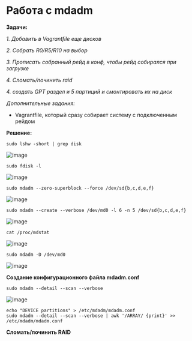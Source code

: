 # Работа с mdadm

**Задачи:**

  *1. Добавить в Vagrantfile еще дисков*
  
  *2. Собрать R0/R5/R10 на выбор*

  *3. Прописать собранный рейд в конф, чтобы рейд собирался при загрузке*
  
  *4. Сломать/починить raid*
  
  *4. создать GPT раздел и 5 партиций и смонтировать их на диск*
  
   *Дополнительные задания:*
   - Vagrantfile, который сразу собирает систему с подключенным рейдом

**Решение:**

```
sudo lshw -short | grep disk
```

![image](https://github.com/lettache/Otus-Administrator-Linux-Pro-Kryuchkov_VV/assets/84719218/08f72eac-5edc-459e-8510-de3290dc2e5f)

```
sudo fdisk -l
```

![image](https://github.com/lettache/Otus-Administrator-Linux-Pro-Kryuchkov_VV/assets/84719218/f4fcf67a-bc92-4b83-9abf-7ef6b1f64779)

```
sudo mdadm --zero-superblock --force /dev/sd{b,c,d,e,f}
```

![image](https://github.com/lettache/Otus-Administrator-Linux-Pro-Kryuchkov_VV/assets/84719218/36437e8a-18b3-4d0f-b7d3-13404dcee16c)

```
sudo mdadm --create --verbose /dev/md0 -l 6 -n 5 /dev/sd{b,c,d,e,f}
```

![image](https://github.com/lettache/Otus-Administrator-Linux-Pro-Kryuchkov_VV/assets/84719218/d5187007-566b-4c1c-abe9-c4c0ee85f7db)

```
cat /proc/mdstat
```

![image](https://github.com/lettache/Otus-Administrator-Linux-Pro-Kryuchkov_VV/assets/84719218/2919094c-88a8-45ff-8ef8-23d83b52ac9a)

```
sudo mdadm -D /dev/md0
```

![image](https://github.com/lettache/Otus-Administrator-Linux-Pro-Kryuchkov_VV/assets/84719218/dd478ef5-b72d-46fa-9276-b34823dc66a7)

**Создание конфигурационного файла mdadm.conf**

```
sudo mdadm --detail --scan --verbose
```

![image](https://github.com/lettache/Otus-Administrator-Linux-Pro-Kryuchkov_VV/assets/84719218/a76c0ff9-23b3-4082-9199-d1ba37f8e2bb)


```
echo "DEVICE partitions" > /etc/mdadm/mdadm.conf
sudo mdadm --detail --scan --verbose | awk '/ARRAY/ {print}' >> /etc/mdadm/mdadm.conf
```

**Сломать/починить RAID**








